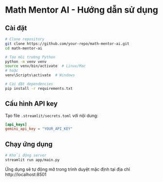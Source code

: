 # Math Mentor AI - Hướng dẫn sử dụng

## Cài đặt

```bash
# Clone repository
git clone https://github.com/your-repo/math-mentor-ai.git
cd math-mentor-ai

# Tạo môi trường Python
python -m venv venv
source venv/bin/activate  # Linux/Mac
# hoặc
venv\Scripts\activate  # Windows

# Cài đặt dependencies
pip install -r requirements.txt
```

## Cấu hình API key

Tạo file `.streamlit/secrets.toml` với nội dung:
```toml
[api_keys]
gemini_api_key = "YOUR_API_KEY"
```

## Chạy ứng dụng

```bash
# Khởi động server
streamlit run app/main.py
```

Ứng dụng sẽ tự động mở trong trình duyệt mặc định tại địa chỉ http://localhost:8501